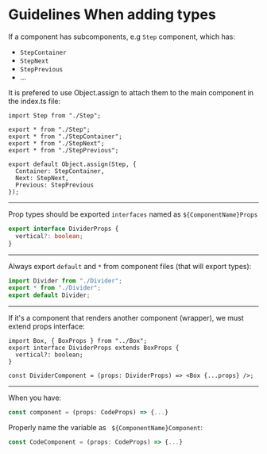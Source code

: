 # Guidelines When adding types 

If a component has subcomponents, e.g `Step` component, which has:
- `StepContainer`
- `StepNext`
- `StepPrevious`
- ...

It is prefered to use Object.assign to attach them to the main component in the index.ts file:

```tsx
import Step from "./Step";

export * from "./Step";
export * from "./StepContainer";
export * from "./StepNext";
export * from "./StepPrevious";

export default Object.assign(Step, {
  Container: StepContainer,
  Next: StepNext,
  Previous: StepPrevious
});
```
---

Prop types should be exported `interfaces` named as `${ComponentName}Props` 
```ts
export interface DividerProps {
  vertical?: boolean;
}
```
---

Always export `default` and `*` from component files (that will export types):

```ts
import Divider from "./Divider";
export * from "./Divider";
export default Divider;
```
---

If it's a component that renders another component (wrapper), we must extend props interface:
```tsx
import Box, { BoxProps } from "../Box";
export interface DividerProps extends BoxProps {
  vertical?: boolean;
}

const DividerComponent = (props: DividerProps) => <Box {...props} />;
```
---

When you have: 
```js
const component = (props: CodeProps) => {...}
```

Properly name the variable as ` ${ComponentName}Component`:
```js
const CodeComponent = (props: CodeProps) => {...}
```
